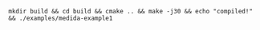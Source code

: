 `mkdir build && cd build && cmake .. && make -j30 && echo "compiled!" && ./examples/medida-example1`

